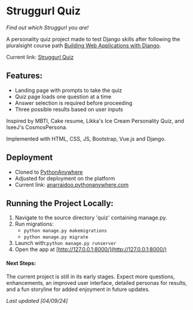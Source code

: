 # Struggurl Quiz
_Find out which Struggurl you are!_

A personality quiz project made to test Django skills after following the pluralsight
course path [Building Web Applications with Django](https://app.pluralsight.com/paths/skills/building-web-applications-with-django).

Current link: [Struggurl Quiz](anarraidoo.pythonanywhere.com) 

## Features:
* Landing page with prompts to take the quiz
* Quiz page loads one question at a time
* Answer selection is required before proceeding
* Three possible results based on user inputs

Inspired by MBTI, Cake resume, Likka's Ice Cream Personality Quiz, and IseeJ's CosmosPersona.

Implemented with HTML, CSS, JS, Bootstrap, Vue.js and Django.

## Deployment
* Cloned to [PythonAnywhere](https://www.pythonanywhere.com)
* Adjusted for deployment on the platform
* Current link: [anarraidoo.pythonanywhere.com](anarraidoo.pythonanywhere.com)

## **Running the Project Locally:**
1. Navigate to the source directory 'quiz' containing manage.py.
2. Run migrations:
   * `python manage.py makemigrations`
   * `python manage.py migrate`
3. Launch with:`python manage.py runserver `
4. Open the app at [http://127.0.0.1:8000/](http://127.0.0.1:8000/)

#### Next Steps:
The current project is still in its early stages. Expect more questions, 
enhancements, an improved user interface, detailed personas for results, 
and a fun storyline for added enjoyment in future updates.

_Last updated [04/09/24]_
